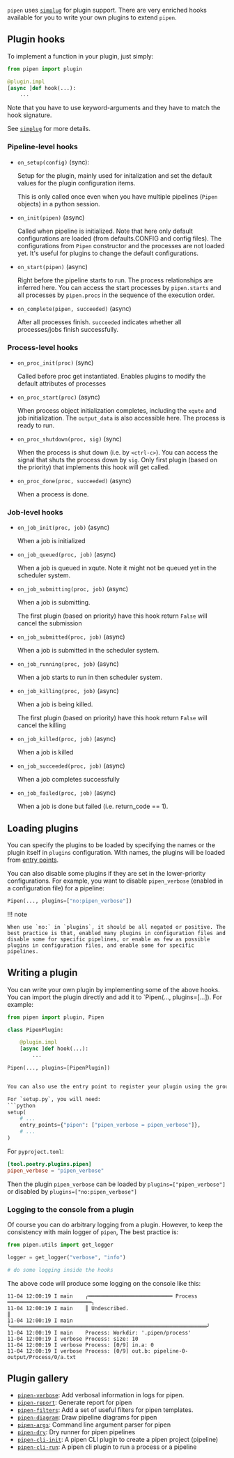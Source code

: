 `pipen` uses [`simplug`][1] for plugin support. There are very enriched hooks available for you to write your own plugins to extend `pipen`.

## Plugin hooks

To implement a function in your plugin, just simply:

```python
from pipen import plugin

@plugin.impl
[async ]def hook(...):
    ...
```

Note that you have to use keyword-arguments and they have to match the hook signature.

See [`simplug`][1] for more details.

### Pipeline-level hooks

- `on_setup(config)` (sync):

    Setup for the plugin, mainly used for initalization and set the default values for the plugin configuration items.

    This is only called once even when you have multiple pipelines (`Pipen` objects) in a python session.

- `on_init(pipen)` (async)

    Called when pipeline is initialized. Note that here only default configurations are loaded (from defaults.CONFIG and config files). The configurations from `Pipen` constructor and the processes are not loaded yet. It's useful for plugins to change the default configurations.

- `on_start(pipen)` (async)

    Right before the pipeline starts to run. The process relationships are inferred here.
    You can access the start processes by `pipen.starts` and all processes by `pipen.procs` in the sequence of the execution order.

- `on_complete(pipen, succeeded)` (async)

    After all processes finish. `succeeded` indicates whether all processes/jobs finish successfully.

### Process-level hooks

- `on_proc_init(proc)` (sync)

    Called before proc get instantiated.
    Enables plugins to modify the default attributes of processes

- `on_proc_start(proc)` (async)

    When process object initialization completes, including the `xqute` and job initialization. The `output_data` is also accessible here. The process is ready to run.

- `on_proc_shutdown(proc, sig)` (sync)

    When the process is shut down (i.e. by `<ctrl-c>`). You can access the signal that shuts the process down by `sig`. Only first plugin (based on the priority) that implements this hook will get called.

- `on_proc_done(proc, succeeded)` (async)

    When a process is done.

### Job-level hooks

- `on_job_init(proc, job)` (async)

    When a job is initialized

- `on_job_queued(proc, job)` (async)

    When a job is queued in xqute. Note it might not be queued yet in the scheduler system.

- `on_job_submitting(proc, job)` (async)

    When a job is submitting.

    The first plugin (based on priority) have this hook return `False` will cancel the submission


- `on_job_submitted(proc, job)` (async)

    When a job is submitted in the scheduler system.

- `on_job_running(proc, job)` (async)

    When a job starts to run in then scheduler system.

- `on_job_killing(proc, job)` (async)

    When a job is being killed.

    The first plugin (based on priority) have this hook return `False` will cancel the killing

- `on_job_killed(proc, job)` (async)

    When a job is killed

- `on_job_succeeded(proc, job)` (async)

    When a job completes successfully


- `on_job_failed(proc, job)` (async)

    When a job is done but failed (i.e. return_code == 1).


## Loading plugins

You can specify the plugins to be loaded by specifying the names or the plugin itself in `plugins` configuration. With names, the plugins will be loaded from [entry points][2].

You can also disable some plugins if they are set in the lower-priority configurations. For example, you want to disable `pipen_verbose` (enabled in a configuration file) for a pipeline:

```python
Pipen(..., plugins=["no:pipen_verbose"])
```

!!! note

    When use `no:` in `plugins`, it should be all negated or positive. The best practice is that, enabled many plugins in configuration files and disable some for specific pipelines, or enable as few as possible plugins in configuration files, and enable some for specific pipelines.

## Writing a plugin

You can write your own plugin by implementing some of the above hooks. You can import the plugin directly and add it to `Pipen(..., plugins=[...]). For example:

```python
from pipen import plugin, Pipen

class PipenPlugin:

    @plugin.impl
    [async ]def hook(...):
        ...

Pipen(..., plugins=[PipenPlugin])


You can also use the entry point to register your plugin using the group name `pipen`

For `setup.py`, you will need:
```python
setup(
	# ...
	entry_points={"pipen": ["pipen_verbose = pipen_verbose"]},
	# ...
)
```

For `pyproject.toml`:
```toml
[tool.poetry.plugins.pipen]
pipen_verbose = "pipen_verbose"
```

Then the plugin `pipen_verbose` can be loaded by `plugins=["pipen_verbose"]` or disabled by `plugins=["no:pipen_verbose"]`

### Logging to the console from a plugin

Of course you can do arbitrary logging from a plugin. However, to keep the consistency with main logger of `pipen`, The best practice is:

```python
from pipen.utils import get_logger

logger = get_logger("verbose", "info")

# do some logging inside the hooks
```

The above code will produce some logging on the console like this:

```
11-04 12:00:19 I main    ╭═══════════════════════════ Process ═══════════════════════════╮
11-04 12:00:19 I main    ║ Undescribed.                                                  ║
11-04 12:00:19 I main    ╰═══════════════════════════════════════════════════════════════╯
11-04 12:00:19 I main    Process: Workdir: '.pipen/process'
11-04 12:00:19 I verbose Process: size: 10
11-04 12:00:19 I verbose Process: [0/9] in.a: 0
11-04 12:00:19 I verbose Process: [0/9] out.b: pipeline-0-output/Process/0/a.txt
```

## Plugin gallery

- [`pipen-verbose`][3]: Add verbosal information in logs for pipen.
- [`pipen-report`][4]: Generate report for pipen
- [`pipen-filters`][8]: Add a set of useful filters for pipen templates.
- [`pipen-diagram`][5]: Draw pipeline diagrams for pipen
- [`pipen-args`][6]: Command line argument parser for pipen
- [`pipen-dry`][7]: Dry runner for pipen pipelines
- [`pipen-cli-init`][9]: A pipen CLI plugin to create a pipen project (pipeline)
- [`pipen-cli-run`][10]: A pipen cli plugin to run a process or a pipeline



[1]: https://github.com/pwwang/simplug
[2]: https://packaging.python.org/specifications/entry-points/
[3]: https://github.com/pwwang/pipen-verbose
[4]: https://github.com/pwwang/pipen-report
[5]: https://github.com/pwwang/pipen-diagram
[6]: https://github.com/pwwang/pipen-args
[7]: https://github.com/pwwang/pipen-dry
[8]: https://github.com/pwwang/pipen-filters
[9]: https://github.com/pwwang/pipen-cli-init
[10]: https://github.com/pwwang/pipen-cli-run
